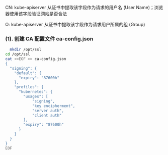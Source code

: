 CN: kube-apiserver 从证书中提取该字段作为请求的用户名 \(User Name\)；浏览器使用该字段验证网站是否合法

O: kube-apiserver 从证书中提取该字段作为请求用户所属的组 \(Group\)

### \(1\). 创建 CA 配置文件 ca-config.json

```bash
  mkdir /opt/ssl
cd /opt/ssl
cat <<EOF >> ca-config.json
{
  "signing": {
    "default": {
      "expiry": "87600h"
    },
    "profiles": {
      "kubernetes": {
        "usages": [
            "signing",
            "key encipherment",
            "server auth",
            "client auth"
        ],
        "expiry": "87600h"
      }
    }
  }
}
EOF
```



